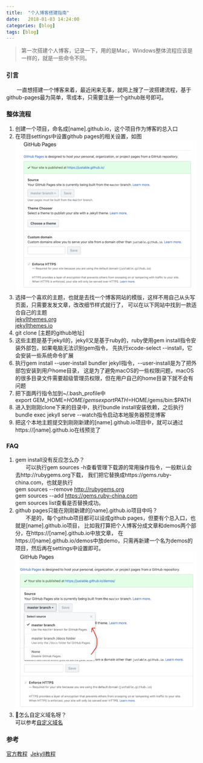 ```yaml
---
title:  "个人博客搭建指南"
date:   2018-01-03 14:24:00
categories: [blog]
tags: [blog]
---
```

> 第一次搭建个人博客，记录一下，用的是Mac，Windows整体流程应该是一样的，就是一些命令不同。

### 引言
&#160; &#160; &#160; &#160;一直想搭建一个博客来着，最近闲来无事，就网上搜了一波搭建流程，基于github-pages最为简单，零成本，只需要注册一个github账号即可。

### 整体流程
1. 创建一个项目，命名成[name].github.io，这个项目作为博客的总入口
2. 在项目settings中设置github pages的相关设置，如图
![](/images/2019-01-03-building-blog-guide/1.png)
3. 选择一个喜欢的主题，也就是去找一个博客网站的模版，这样不用自己从头写页面，只需要发发文章，改改细节样式就行了，
可以在以下网站中找到一款适合自己的主题  
<a href="http://jekyllthemes.org" target="_blank">jekyllthemes.org</a>  
<a href="https://jekyllthemes.io" target="_blank">jekyllthemes.io</a>
4. git clone [主题的github地址]
5. 这些主题是基于jekyll的，jekyll又是基于ruby的，ruby使用gem install指令安装外部包，如果电脑无法识别gem指令，
先执行xcode-select --install，它会安装一些系统命令扩展
6. 执行gem install --user-install bundler jekyll指令，--user-install是为了把外部包安装到用户home目录，
这是为了避免macOS的一些权限问题，macOS的很多目录文件需要超级管理员权限，但在用户自己的home目录下就不会有问题
7. 把下面两行指令加到~/.bash_profile中  
export GEM_HOME=$HOME/gems  
export PATH=$HOME/gems/bin:$PATH
8. 进入到刚刚clone下来的目录中，执行bundle install安装依赖，之后执行
bundle exec jekyll serve --watch指令启动本地服务器预览博客
9. 把这个本地主题提交到刚刚新建的[name].github.io项目中，就可以通过https://[name].github.io在线预览了

### FAQ
1. gem install没有反应怎么办？  
&#160; &#160; &#160; &#160;可以执行gem sources -h查看管理下载源的常用操作指令，一般默认会去http://rubygems.org下载，
我们把它替换成https://gems.ruby-china.com，也就是执行  
gem sources --remove http://rubygems.org  
gem sources --add https://gems.ruby-china.com  
gem sources list查看是否替换成功。
2. github pages只能在刚刚新建的[name].github.io项目中吗？  
&#160; &#160; &#160; &#160;不是的，每个github项目都可以设成github pages，但要有个总入口，也就是[name].github.io项目，
比如我打算把个人博客分成文章和demos两个部分，在https://[name].github.io中放文章，
在https://[name].github.io/demos中放demo，只需再新建一个名为demos的项目，然后再在settings中设置即可。
![](/images/2019-01-03-building-blog-guide/2.png)
3. 怎么自定义域名呀？  
可以参考[自定义域名][1]

### 参考
[官方教程][2]&#160;&#160;[Jekyll教程][3]

[1]: https://help.github.com/articles/using-a-custom-domain-with-github-pages/
[2]: https://pages.github.com/
[3]: https://jekyllrb.com/docs/installation/macos/


